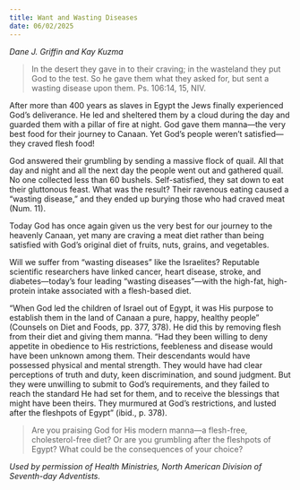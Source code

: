 ```yaml
---
title: Want and Wasting Diseases
date: 06/02/2025
---
```


_Dane J. Griffin and Kay Kuzma_

> <p></p>
> In the desert they gave in to their craving; in the wasteland they put God to the test. So he gave them what they asked for, but sent a wasting disease upon them. Ps. 106:14, 15, NIV.

After more than 400 years as slaves in Egypt the Jews finally experienced God’s deliverance. He led and sheltered them by a cloud during the day and guarded them with a pillar of fire at night. God gave them manna—the very best food for their journey to Canaan. Yet God’s people weren’t satisfied—they craved flesh food!

God answered their grumbling by sending a massive flock of quail. All that day and night and all the next day the people went out and gathered quail. No one collected less than 60 bushels. Self-satisfied, they sat down to eat their gluttonous feast. What was the result? Their ravenous eating caused a “wasting disease,” and they ended up burying those who had craved meat (Num. 11).

Today God has once again given us the very best for our journey to the heavenly Canaan, yet many are craving a meat diet rather than being satisfied with God’s original diet of fruits, nuts, grains, and vegetables.

Will we suffer from “wasting diseases” like the Israelites? Reputable scientific researchers have linked cancer, heart disease, stroke, and diabetes—today’s four leading “wasting diseases”—with the high-fat, high-protein intake associated with a flesh-based diet.

“When God led the children of Israel out of Egypt, it was His purpose to establish them in the land of Canaan a pure, happy, healthy people” (Counsels on Diet and Foods, pp. 377, 378). He did this by removing flesh from their diet and giving them manna. “Had they been willing to deny appetite in obedience to His restrictions, feebleness and disease would have been unknown among them. Their descendants would have possessed physical and mental strength. They would have had clear perceptions of truth and duty, keen discrimination, and sound judgment. But they were unwilling to submit to God’s requirements, and they failed to reach the standard He had set for them, and to receive the blessings that might have been theirs. They murmured at God’s restrictions, and lusted after the fleshpots of Egypt” (ibid., p. 378).

> <callout></callout>
> Are you praising God for His modern manna—a flesh-free, cholesterol-free diet? Or are you grumbling after the fleshpots of Egypt? What could be the consequences of your choice?

_Used by permission of Health Ministries, North American Division of Seventh-day Adventists._